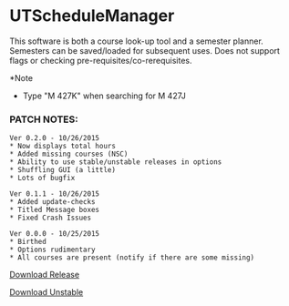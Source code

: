 # UTScheduleManager

This software is both a course look-up tool and a semester planner. Semesters can be saved/loaded for subsequent uses. Does not support flags or checking pre-requisites/co-rerequisites.

*Note
* Type "M 427K" when searching for M 427J

### PATCH NOTES:
```
Ver 0.2.0 - 10/26/2015
* Now displays total hours
* Added missing courses (NSC)
* Ability to use stable/unstable releases in options
* Shuffling GUI (a little)
* Lots of bugfix

Ver 0.1.1 - 10/26/2015
* Added update-checks
* Titled Message boxes
* Fixed Crash Issues

Ver 0.0.0 - 10/25/2015
* Birthed
* Options rudimentary
* All courses are present (notify if there are some missing)
```
[Download Release](http://restaurantworldtest.comuf.com/release/)

[Download Unstable](http://restaurantworldtest.comuf.com/unstable/)
